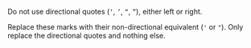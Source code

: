 Do not use directional quotes (`‘`, `’`, `“`, `”`), either left or right.

Replace these marks with their non-directional equivalent (`'` or `"`). Only replace the directional quotes and nothing else.
